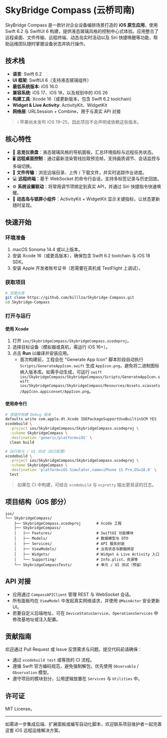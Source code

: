 # SkyBridge Compass (云桥司南)

SkyBridge Compass 是一款针对企业设备编排场景打造的 **iOS 原生应用**，使用 Swift 6.2 与 SwiftUI 6 构建，提供液态玻璃风格的控制中心式体验。应用整合了远程桌面、文件传输、远程终端、动态岛实时活动以及 Siri 快捷唤醒等功能，帮助运维团队随时掌握设备状态并执行操作。

## 技术栈

- **语言**: Swift 6.2
- **UI 框架**: SwiftUI 6（支持液态玻璃组件）
- **最低系统版本**: iOS 16.0
- **兼容系统**: iOS 17、iOS 18，以及规划中的 iOS 26
- **构建工具**: Xcode 16（或更新版本，包含 Swift 6.2 toolchain）
- **Widget & Live Activity**: ActivityKit、WidgetKit
- **网络层**: URLSession + Combine，用于与真实 API 对接

> ℹ️ 苹果尚未发布 iOS 19–25，因此项目不会声明或依赖这些版本。

## 核心特性

- 🧭 **总览仪表盘**：液态玻璃风格的导航面板，汇总环境指标与远程任务状态。
- 🖥️ **远程桌面控制**：通过最新渲染管线拉取预览帧，支持画质调节、会话监控与多端切换。
- 📁 **文件传输**：浏览远端目录、上传 / 下载文件，并实时追踪作业进度。
- 💻 **远程终端**：基于 WebSocket 的命令行会话，支持多标签记录与历史回放。
- ⚙️ **系统设置联动**：将常用调节项绑定到真实 API，并通过 Siri 快捷指令快速唤醒。
- 📱 **动态岛与锁屏小组件**：ActivityKit + WidgetKit 显示关键指标，让状态更新随时呈现。

## 快速开始

### 环境准备

1. macOS Sonoma 14.4 或以上版本。
2. 安装 Xcode 16（或更高版本），确保包含 Swift 6.2 toolchain 与 iOS 18 SDK。
3. 安装 Apple 开发者账号证书（若需要在真机或 TestFlight 上调试）。

### 获取项目

```bash
# 克隆仓库
git clone https://github.com/billlza/Skybridge-Compass.git
cd Skybridge-Compass
```

### 打开与运行

#### 使用 Xcode

1. 打开 `ios/SkybridgeCompass/SkybridgeCompass.xcodeproj`。
2. 选择目标设备（模拟器或真机，需运行 iOS 16+）。
3. 点击 **Run** 以编译并安装应用。
   - 首次构建前，工程会在 "Generate App Icon" 脚本阶段自动执行 `Scripts/GenerateAppIcon.swift` 生成 `AppIcon.png`，避免将二进制图标纳入版本库。如需手动生成，可运行 `swift ios/SkybridgeCompass/SkybridgeCompass/Scripts/GenerateAppIcon.swift ios/SkybridgeCompass/SkybridgeCompass/Resources/Assets.xcassets/AppIcon.appiconset/AppIcon.png`。

#### 使用命令行

```bash
# 清理并构建 Debug 版本
defaults write com.apple.dt.Xcode IDEPackageSupportUseBuiltinSCM YES
xcodebuild \
  -project ios/SkybridgeCompass/SkybridgeCompass.xcodeproj \
  -scheme SkybridgeCompass \
  -destination 'generic/platform=iOS' \
  clean build

# 运行单元 / UI 测试（如已配置）
xcodebuild \
  -project ios/SkybridgeCompass/SkybridgeCompass.xcodeproj \
  -scheme SkybridgeCompass \
  -destination 'platform=iOS Simulator,name=iPhone 15 Pro,OS=18.0' \
  test
```

> 如果在 CI 中构建，可结合 `xcodebuild` 与 `xcpretty` 输出更易读的日志。

## 项目结构（iOS 部分）

```
ios/
└── SkybridgeCompass/
    ├── SkybridgeCompass.xcodeproj       # Xcode 工程
    ├── SkybridgeCompass/
    │   ├── Features/                    # SwiftUI 功能模块
    │   ├── Models/                      # 数据模型与 DTO
    │   ├── Services/                    # API 服务封装
    │   ├── ViewModels/                  # 业务状态与数据绑定
    │   ├── Widgets/                     # Widget & Live Activity 入口
    │   └── Supporting/                  # Info.plist、资源等
    └── SkybridgeCompassTests/           # 单元 / UI 测试（预留）
```

## API 对接

- 应用通过 `CompassAPIClient` 管理 REST 与 WebSocket 会话。
- 所有面板均在 `ViewModel` 中发起真实网络请求，并使用 `@MainActor` 安全更新 UI。
- 若要自定义后端地址，可在 `DeviceStatusService`、`OperationsServices` 中修改基地址或注入配置。

## 贡献指南

欢迎通过 Pull Request 或 Issue 反馈需求与问题。提交代码前请确保：

- 通过 `xcodebuild test` 或等效的 CI 流程。
- 遵循 Swift 官方编码规范，避免强制解包，优先使用 `Observable` / `Observation` 模型。
- 遵守项目的模块划分，公用逻辑放置在 `Services` 与 `Utilities` 中。

## 许可证

MIT License。

---

如需进一步集成后端、扩展面板或编写自动化脚本，欢迎联系项目维护者一起完善这套 iOS 远程运维解决方案。
